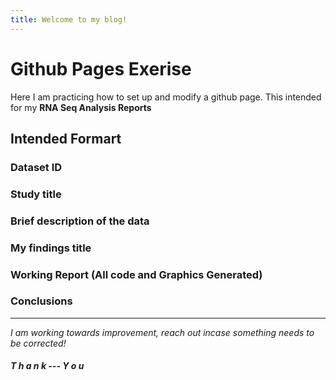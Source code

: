 ```yaml
---
title: Welcome to my blog!
---
```


# Github Pages Exerise

Here I am practicing how to set up and modify a github page. 
This intended for my **RNA Seq Analysis Reports**

## Intended Formart

### Dataset ID
### Study title
### Brief description of the data
### My findings title 
### Working Report (All code and Graphics Generated)
### Conclusions


---
*I am working towards improvement, reach out incase something needs to be corrected!*

##### T h a n k --- Y o u
